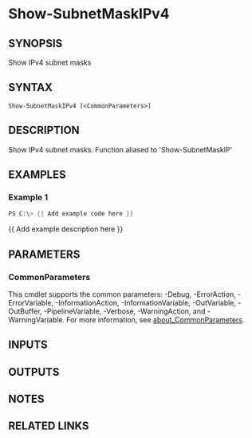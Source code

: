 ﻿---
external help file: PoshFunctions-help.xml
Module Name: poshfunctions
online version:
schema: 2.0.0
---

# Show-SubnetMaskIPv4

## SYNOPSIS
Show IPv4 subnet masks

## SYNTAX

```
Show-SubnetMaskIPv4 [<CommonParameters>]
```

## DESCRIPTION
Show IPv4 subnet masks.
Function aliased to 'Show-SubnetMaskIP'

## EXAMPLES

### Example 1
```powershell
PS C:\> {{ Add example code here }}
```

{{ Add example description here }}

## PARAMETERS

### CommonParameters
This cmdlet supports the common parameters: -Debug, -ErrorAction, -ErrorVariable, -InformationAction, -InformationVariable, -OutVariable, -OutBuffer, -PipelineVariable, -Verbose, -WarningAction, and -WarningVariable. For more information, see [about_CommonParameters](http://go.microsoft.com/fwlink/?LinkID=113216).

## INPUTS

## OUTPUTS

## NOTES

## RELATED LINKS
